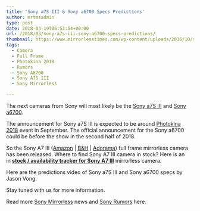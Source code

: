 ```yaml
---
title: 'Sony a7S III & Sony a6700 Specs Predictions'
author: mrtmsadmin
type: post
date: 2018-03-19T06:53:54+00:00
url: /2018/03/sony-a7s-iii-sony-a6700-specs-predictions/
thumbnail: https://www.mirrorlesstimes.com/wp-content/uploads/2016/10/sony-a7siii-rumors.jpg
tags:
  - Camera
  - Full Frame
  - Photokina 2018
  - Rumors
  - Sony A6700
  - Sony A7S III
  - Sony Mirrorless

---
```

The next cameras from Sony will most likely be the <a href="https://www.mirrorlesstimes.com/tag/sony-a7s-iii/" data-wpel-link="internal">Sony a7S III</a> and <a href="https://www.mirrorlesstimes.com/tag/sony-a6700/" data-wpel-link="internal">Sony a6700</a>.

The announcement for Sony a7S III is expected to be around <a href="https://www.mirrorlesstimes.com/tag/photokina-2018/" data-wpel-link="internal">Photokina 2018</a> event in September. The official announcement for the Sony a6700 could be before the show in the second half of 2018.

So the Sony A7 III (<a href="https://www.amazon.com/dp/B07B43WPVK/?tag=daicamnew-20" target="_blank" rel="noopener noreferrer nofollow" data-wpel-link="external" data-amzn-asin="B07B43WPVK">Amazon</a> | <a href="https://www.bhphotovideo.com/c/product/1394217-REG/sony_ilce_7m3_alpha_a7_iii_mirrorless.html/BI/20175/KBID/14249" target="_new" rel="nofollow" data-wpel-link="external">B&H</a> | <a href="https://adorama.evyy.net/c/63923/51926/1036?u=https%3A%2F%2Fwww.adorama.com%2Fisoa7m3.html" target="_new" rel="nofollow" data-wpel-link="external">Adorama</a>) full frame mirrorless camera has been released. Where to find Sony A7 III camera in stock? Here is an in [**stock / availability tracker for Sony A7 III**][1] mirrorless camera.<!--more-->

Here are the predictions video of Sony a7S III and Sony a6700 specs by Jason Vong.





Stay tuned with us for more information.

Read more <a href="https://www.mirrorlesstimes.com/tag/sony-mirrorless/" target="_blank" rel="noopener">Sony Mirrorless</a> news and <a href="https://www.dailycameranews.com/tag/sony-rumors/" target="_blank" rel="noopener">Sony Rumors</a> here.

 [1]: https://www.dailycameranews.com/2018/03/sony-a7-iii-stock-availability-tracker/